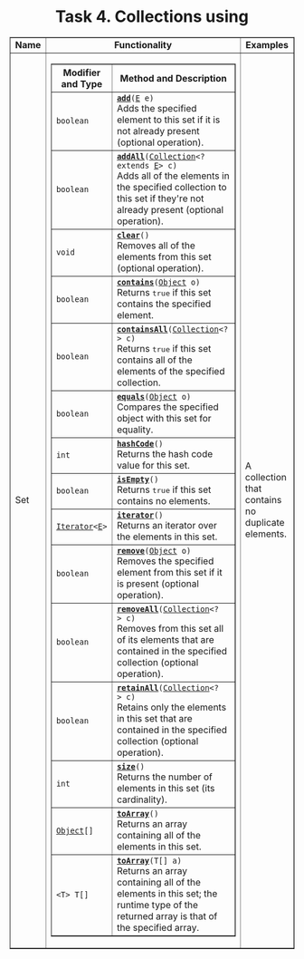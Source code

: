 <h1 align = "center">Task 4. Collections using</h1>
<table align = "center"  border="1">
   <tr align = "center">
      <td><b>Name</b></td>
      <td><b>Functionality</b></td>
      <td><b>Examples</b></td>
   </tr>
   <tr>
      <td>Set</td>
      <td>
         <table border="1">
            <tr>
               <th class="colFirst" scope="col">Modifier and Type</th>
               <th class="colLast" scope="col">Method and Description</th>
            </tr>
            <tr class="altColor">
               <td class="colFirst"><code>boolean</code></td>
               <td class="colLast">
                  <code><strong><a href="../../java/util/Set.html#add(E)">add</a></strong>(<a href="../../java/util/Set.html" title="type parameter in Set">E</a>&nbsp;e)</code>
                  <div class="block">Adds the specified element to this set if it is not already present
                     (optional operation).
                  </div>
               </td>
            </tr>
            <tr class="rowColor">
               <td class="colFirst"><code>boolean</code></td>
               <td class="colLast">
                  <code><strong><a href="../../java/util/Set.html#addAll(java.util.Collection)">addAll</a></strong>(<a href="../../java/util/Collection.html" title="interface in java.util">Collection</a>&lt;? extends <a href="../../java/util/Set.html" title="type parameter in Set">E</a>&gt;&nbsp;c)</code>
                  <div class="block">Adds all of the elements in the specified collection to this set if
                     they're not already present (optional operation).
                  </div>
               </td>
            </tr>
            <tr class="altColor">
               <td class="colFirst"><code>void</code></td>
               <td class="colLast">
                  <code><strong><a href="../../java/util/Set.html#clear()">clear</a></strong>()</code>
                  <div class="block">Removes all of the elements from this set (optional operation).</div>
               </td>
            </tr>
            <tr class="rowColor">
               <td class="colFirst"><code>boolean</code></td>
               <td class="colLast">
                  <code><strong><a href="../../java/util/Set.html#contains(java.lang.Object)">contains</a></strong>(<a href="../../java/lang/Object.html" title="class in java.lang">Object</a>&nbsp;o)</code>
                  <div class="block">Returns <tt>true</tt> if this set contains the specified element.</div>
               </td>
            </tr>
            <tr class="altColor">
               <td class="colFirst"><code>boolean</code></td>
               <td class="colLast">
                  <code><strong><a href="../../java/util/Set.html#containsAll(java.util.Collection)">containsAll</a></strong>(<a href="../../java/util/Collection.html" title="interface in java.util">Collection</a>&lt;?&gt;&nbsp;c)</code>
                  <div class="block">Returns <tt>true</tt> if this set contains all of the elements of the
                     specified collection.
                  </div>
               </td>
            </tr>
            <tr class="rowColor">
               <td class="colFirst"><code>boolean</code></td>
               <td class="colLast">
                  <code><strong><a href="../../java/util/Set.html#equals(java.lang.Object)">equals</a></strong>(<a href="../../java/lang/Object.html" title="class in java.lang">Object</a>&nbsp;o)</code>
                  <div class="block">Compares the specified object with this set for equality.</div>
               </td>
            </tr>
            <tr class="altColor">
               <td class="colFirst"><code>int</code></td>
               <td class="colLast">
                  <code><strong><a href="../../java/util/Set.html#hashCode()">hashCode</a></strong>()</code>
                  <div class="block">Returns the hash code value for this set.</div>
               </td>
            </tr>
            <tr class="rowColor">
               <td class="colFirst"><code>boolean</code></td>
               <td class="colLast">
                  <code><strong><a href="../../java/util/Set.html#isEmpty()">isEmpty</a></strong>()</code>
                  <div class="block">Returns <tt>true</tt> if this set contains no elements.</div>
               </td>
            </tr>
            <tr class="altColor">
               <td class="colFirst"><code><a href="../../java/util/Iterator.html" title="interface in java.util">Iterator</a>&lt;<a href="../../java/util/Set.html" title="type parameter in Set">E</a>&gt;</code></td>
               <td class="colLast">
                  <code><strong><a href="../../java/util/Set.html#iterator()">iterator</a></strong>()</code>
                  <div class="block">Returns an iterator over the elements in this set.</div>
               </td>
            </tr>
            <tr class="rowColor">
               <td class="colFirst"><code>boolean</code></td>
               <td class="colLast">
                  <code><strong><a href="../../java/util/Set.html#remove(java.lang.Object)">remove</a></strong>(<a href="../../java/lang/Object.html" title="class in java.lang">Object</a>&nbsp;o)</code>
                  <div class="block">Removes the specified element from this set if it is present
                     (optional operation).
                  </div>
               </td>
            </tr>
            <tr class="altColor">
               <td class="colFirst"><code>boolean</code></td>
               <td class="colLast">
                  <code><strong><a href="../../java/util/Set.html#removeAll(java.util.Collection)">removeAll</a></strong>(<a href="../../java/util/Collection.html" title="interface in java.util">Collection</a>&lt;?&gt;&nbsp;c)</code>
                  <div class="block">Removes from this set all of its elements that are contained in the
                     specified collection (optional operation).
                  </div>
               </td>
            </tr>
            <tr class="rowColor">
               <td class="colFirst"><code>boolean</code></td>
               <td class="colLast">
                  <code><strong><a href="../../java/util/Set.html#retainAll(java.util.Collection)">retainAll</a></strong>(<a href="../../java/util/Collection.html" title="interface in java.util">Collection</a>&lt;?&gt;&nbsp;c)</code>
                  <div class="block">Retains only the elements in this set that are contained in the
                     specified collection (optional operation).
                  </div>
               </td>
            </tr>
            <tr class="altColor">
               <td class="colFirst"><code>int</code></td>
               <td class="colLast">
                  <code><strong><a href="../../java/util/Set.html#size()">size</a></strong>()</code>
                  <div class="block">Returns the number of elements in this set (its cardinality).</div>
               </td>
            </tr>
            <tr class="rowColor">
               <td class="colFirst"><code><a href="../../java/lang/Object.html" title="class in java.lang">Object</a>[]</code></td>
               <td class="colLast">
                  <code><strong><a href="../../java/util/Set.html#toArray()">toArray</a></strong>()</code>
                  <div class="block">Returns an array containing all of the elements in this set.</div>
               </td>
            </tr>
            <tr class="altColor">
               <td class="colFirst"><code>&lt;T&gt;&nbsp;T[]</code></td>
               <td class="colLast">
                  <code><strong><a href="../../java/util/Set.html#toArray(T[])">toArray</a></strong>(T[]&nbsp;a)</code>
                  <div class="block">Returns an array containing all of the elements in this set; the
                     runtime type of the returned array is that of the specified array.
                  </div>
               </td>
            </tr>
         </table>
      </td>
      <td>A collection that contains no duplicate elements.</td>
   </tr>
</table>